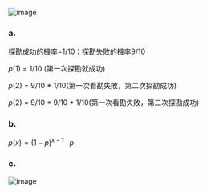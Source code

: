 ![image](https://github.com/user-attachments/assets/80869891-c137-4d25-acfe-c2d660bb98eb)


### a. 
探勘成功的機率=1/10；探勘失敗的機率9/10

$p(1)$ = 1/10 (第一次探勘就成功)

$p(2)$ = 9/10 * 1/10(第一次看勘失敗，第二次探勘成功)

$p(2)$ = 9/10 * 9/10 * 1/10(第一次看勘失敗，第二次探勘成功)

### b.

$p(x) = (1 - p)^{x-1} \cdot p$

### c.

![image](https://github.com/user-attachments/assets/730692cc-8bfe-4a08-a2d4-df941309c943)


